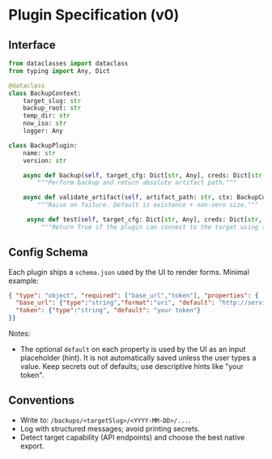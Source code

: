 # Plugin Specification (v0)

## Interface
```python
from dataclasses import dataclass
from typing import Any, Dict

@dataclass
class BackupContext:
    target_slug: str
    backup_root: str
    temp_dir: str
    now_iso: str
    logger: Any

class BackupPlugin:
    name: str
    version: str

    async def backup(self, target_cfg: Dict[str, Any], creds: Dict[str, Any], ctx: BackupContext) -> str:
        """Perform backup and return absolute artifact path."""

    async def validate_artifact(self, artifact_path: str, ctx: BackupContext) -> None:
        """Raise on failure. Default is existence + non-zero size."""

     async def test(self, target_cfg: Dict[str, Any], creds: Dict[str, Any], ctx: BackupContext) -> bool:
         """Return True if the plugin can connect to the target using the provided configuration."""
```

## Config Schema
Each plugin ships a `schema.json` used by the UI to render forms.
Minimal example:
```json
{ "type": "object", "required": ["base_url","token"], "properties": {
  "base_url": {"type":"string","format":"uri", "default": "http://service.local"},
  "token": {"type":"string", "default": "your token"}
}}
```

Notes:
- The optional `default` on each property is used by the UI as an input placeholder (hint). It is not automatically saved unless the user types a value. Keep secrets out of defaults; use descriptive hints like "your token".

## Conventions
- Write to: `/backups/<targetSlug>/<YYYY-MM-DD>/...`.
- Log with structured messages; avoid printing secrets.
- Detect target capability (API endpoints) and choose the best native export.
